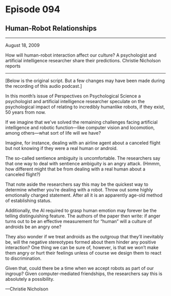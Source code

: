 # Episode 094

## Human-Robot Relationships

---

August 18, 2009

How will human-robot interaction affect our culture? A psychologist and artificial intelligence researcher share their predictions. Christie Nicholson reports

---

[Below is the original script. But a few changes may have been made during the recording of this audio podcast.]

In this month’s issue of Perspectives on Psychological Science a psychologist and artificial intelligence researcher speculate on the psychological impact of relating to incredibly humanlike robots, if they exist, 50 years from now.

If we imagine that we’ve solved the remaining challenges facing artificial intelligence and robotic function—like computer vision and locomotion, among others—what sort of life will we have?

Imagine, for instance, dealing with an airline agent about a canceled flight but not knowing if they were a real human or android.

The so-called sentience ambiguity is uncomfortable. The researchers say that one way to deal with sentience ambiguity is an angry attack. (Hmmm, how different might that be from dealing with a real human about a canceled flight?)

That note aside the researchers say this may be the quickest way to determine whether you’re dealing with a robot. Throw out some highly emotionally charged statement. After all it is an apparently age-old method of establishing status.

Additionally, the AI required to grasp human emotion may forever be the telling distinguishing feature. The authors of the paper then write: if anger turns out to be an effective measurement for “human” will a culture of androids be an angry one?

They also wonder if we treat androids as the outgroup that they’ll inevitably be, will the negative stereotypes formed about them hinder any positive interaction? One thing we can be sure of, however, is that we won’t make them angry or hurt their feelings unless of course we design them to react to discrimination.

Given that, could there be a time when we accept robots as part of our ingroup? Given computer-mediated friendships, the researchers say this is absolutely a possibility.

—Christie Nicholson

